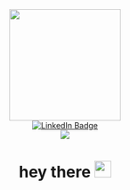 <div id="header" align="center">
  <img src="https://media.giphy.com/media/JIX9t2j0ZTN9S/giphy.gif" width="200"/>
  <div id="badges">
    <a href="www.linkedin.com/in/andrii-kernytskyi/">
      <img src="https://img.shields.io/badge/LinkedIn-blue?style=for-the-badge&logo=linkedin&logoColor=white" alt="LinkedIn Badge"/>
    </a>
  </div>
  <img src="https://komarev.com/ghpvc/?username=IANDYI&style=flat-square&color=blue"/>
  <h1>
    hey there
    <img src="https://media.giphy.com/media/v1.Y2lkPTc5MGI3NjExcXJkcWt2MW56ejZqNWd2NTBlcTl2NGk1OXFjMGF1NGhvMzFzZXRubyZlcD12MV9pbnRlcm5hbF9naWZfYnlfaWQmY3Q9cw/hvRJCLFzcasrR4ia7z/giphy.gif" width="30px"/>
  </h1>
</div>
